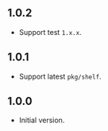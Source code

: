 ## 1.0.2

* Support test `1.x.x`.

## 1.0.1

* Support latest `pkg/shelf`.

## 1.0.0

* Initial version.
